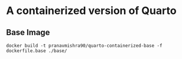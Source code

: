 # A containerized version of Quarto


## Base Image

```
docker build -t pranavmishra90/quarto-containerized-base -f dockerfile.base ./base/
```